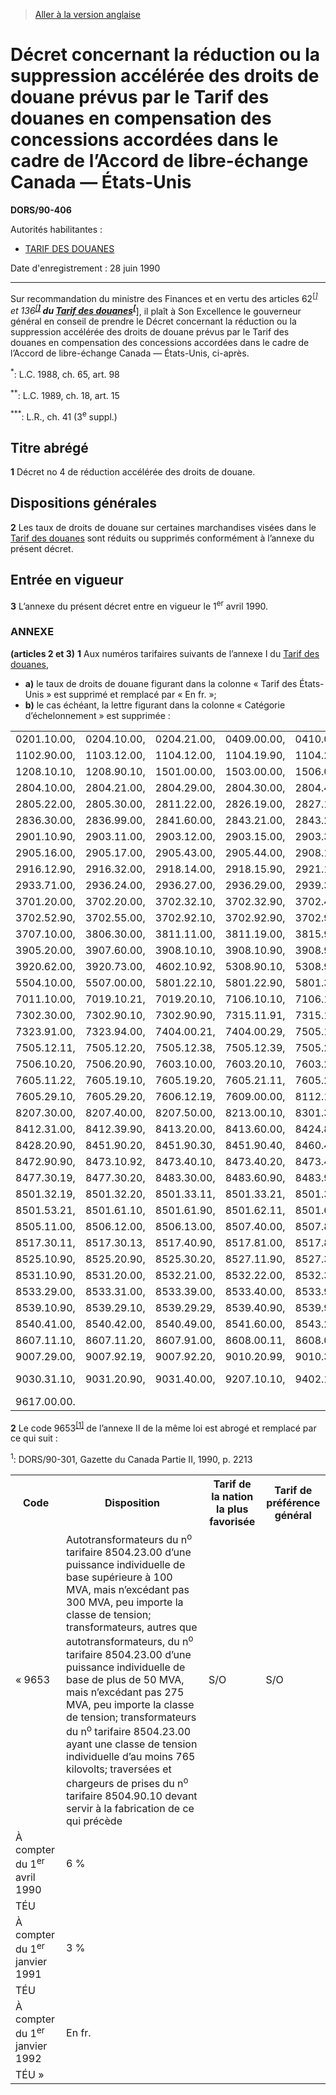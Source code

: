> [Aller à la version anglaise](/en/Regulations/Statutory%20Orders%20and%20Regulations/90/406.md)

# Décret concernant la réduction ou la suppression accélérée des droits de douane prévus par le Tarif des douanes en compensation des concessions accordées dans le cadre de l’Accord de libre-échange Canada — États-Unis

**DORS/90-406**

Autorités habilitantes : 
- [TARIF DES DOUANES](/fr/Lois/Lois%20du%20Canada/1997/ch.%2036.md)

Date d'enregistrement : 28 juin 1990

----------

Sur recommandation du ministre des Finances et en vertu des articles 62<sup><a href='#footnotea_f'>[*]</a></sup> et 136<sup><a href='#footnoteb_f'>[**]</a></sup> du [Tarif des douanes](/fr/Lois/Lois%20du%20Canada/1997/ch.%2036.md)<sup><a href='#footnotec_f'>[***]</a></sup>, il plaît à Son Excellence le gouverneur général en conseil de prendre le Décret concernant la réduction ou la suppression accélérée des droits de douane prévus par le Tarif des douanes en compensation des concessions accordées dans le cadre de l’Accord de libre-échange Canada — États-Unis, ci-après.

<a name='footnotea_f'><sup>*</sup></a>: L.C. 1988, ch. 65, art. 98<br />

<a name='footnoteb_f'><sup>**</sup></a>: L.C. 1989, ch. 18, art. 15<br />

<a name='footnotec_f'><sup>***</sup></a>: L.R., ch. 41 (3<sup>e</sup> suppl.)<br />




## Titre abrégé


**1** Décret no 4 de réduction accélérée des droits de douane.




## Dispositions générales


**2** Les taux de droits de douane sur certaines marchandises visées dans le [Tarif des douanes](/fr/Lois/Lois%20du%20Canada/1997/ch.%2036.md) sont réduits ou supprimés conformément à l’annexe du présent décret.




## Entrée en vigueur


**3** L’annexe du présent décret entre en vigueur le 1<sup>er</sup> avril 1990.




### **ANNEXE** 
**(articles 2 et 3)**
**1** Aux numéros tarifaires suivants de l’annexe I du [Tarif des douanes](/fr/Lois/Lois%20du%20Canada/1997/ch.%2036.md),
- **a)** le taux de droits de douane figurant dans la colonne « Tarif des États-Unis » est supprimé et remplacé par « En fr. »;
- **b)** le cas échéant, la lettre figurant dans la colonne « Catégorie d’échelonnement » est supprimée :
<table>
<tr>
<td>0201.10.00,</td>
<td>0204.10.00,</td>
<td>0204.21.00,</td>
<td>0409.00.00,</td>
<td>0410.00.00,</td>
<td>0811.90.40,</td>
<td>1007.00.00,</td>
</tr>
<tr>
<td>1102.90.00,</td>
<td>1103.12.00,</td>
<td>1104.12.00,</td>
<td>1104.19.90,</td>
<td>1104.22.00,</td>
<td>1104.29.00,</td>
<td>1104.30.00,</td>
</tr>
<tr>
<td>1208.10.10,</td>
<td>1208.90.10,</td>
<td>1501.00.00,</td>
<td>1503.00.00,</td>
<td>1506.00.00,</td>
<td>2106.10.00,</td>
<td>2309.10.00,</td>
</tr>
<tr>
<td>2804.10.00,</td>
<td>2804.21.00,</td>
<td>2804.29.00,</td>
<td>2804.30.00,</td>
<td>2804.40.00,</td>
<td>2804.70.00,</td>
<td>2805.21.00,</td>
</tr>
<tr>
<td>2805.22.00,</td>
<td>2805.30.00,</td>
<td>2811.22.00,</td>
<td>2826.19.00,</td>
<td>2827.10.00,</td>
<td>2827.60.00,</td>
<td>2835.10.00,</td>
</tr>
<tr>
<td>2836.30.00,</td>
<td>2836.99.00,</td>
<td>2841.60.00,</td>
<td>2843.21.00,</td>
<td>2843.29.00,</td>
<td>2843.90.00,</td>
<td>2850.00.10,</td>
</tr>
<tr>
<td>2901.10.90,</td>
<td>2903.11.00,</td>
<td>2903.12.00,</td>
<td>2903.15.00,</td>
<td>2903.30.90,</td>
<td>2905.11.00,</td>
<td>2905.13.00,</td>
</tr>
<tr>
<td>2905.16.00,</td>
<td>2905.17.00,</td>
<td>2905.43.00,</td>
<td>2905.44.00,</td>
<td>2908.10.00,</td>
<td>2912.11.00,</td>
<td>2912.19.90,</td>
</tr>
<tr>
<td>2916.12.90,</td>
<td>2916.32.00,</td>
<td>2918.14.00,</td>
<td>2918.15.90,</td>
<td>2921.12.00,</td>
<td>2921.29.00,</td>
<td>2929.10.00,</td>
</tr>
<tr>
<td>2933.71.00,</td>
<td>2936.24.00,</td>
<td>2936.27.00,</td>
<td>2936.29.00,</td>
<td>2939.30.00,</td>
<td>2940.00.00,</td>
<td>3301.30.90,</td>
</tr>
<tr>
<td>3701.20.00,</td>
<td>3702.20.00,</td>
<td>3702.32.10,</td>
<td>3702.32.90,</td>
<td>3702.41.00,</td>
<td>3702.42.00,</td>
<td>3702.52.10,</td>
</tr>
<tr>
<td>3702.52.90,</td>
<td>3702.55.00,</td>
<td>3702.92.10,</td>
<td>3702.92.90,</td>
<td>3702.94.90,</td>
<td>3703.10.00,</td>
<td>3703.20.00,</td>
</tr>
<tr>
<td>3707.10.00,</td>
<td>3806.30.00,</td>
<td>3811.11.00,</td>
<td>3811.19.00,</td>
<td>3815.90.00,</td>
<td>3823.60.00,</td>
<td>3903.20.90,</td>
</tr>
<tr>
<td>3905.20.00,</td>
<td>3907.60.00,</td>
<td>3908.10.10,</td>
<td>3908.10.90,</td>
<td>3908.90.00,</td>
<td>3912.31.00,</td>
<td>3913.10.00,</td>
</tr>
<tr>
<td>3920.62.00,</td>
<td>3920.73.00,</td>
<td>4602.10.92,</td>
<td>5308.90.10,</td>
<td>5308.90.20,</td>
<td>5402.42.00,</td>
<td>5403.20.00,</td>
</tr>
<tr>
<td>5504.10.00,</td>
<td>5507.00.00,</td>
<td>5801.22.10,</td>
<td>5801.22.90,</td>
<td>5801.32.00,</td>
<td>6903.20.10,</td>
<td>6903.90.10,</td>
</tr>
<tr>
<td>7011.10.00,</td>
<td>7019.10.21,</td>
<td>7019.20.10,</td>
<td>7106.10.10,</td>
<td>7106.10.20,</td>
<td>7108.11.00,</td>
<td>7115.10.00,</td>
</tr>
<tr>
<td>7302.30.00,</td>
<td>7302.90.10,</td>
<td>7302.90.90,</td>
<td>7315.11.91,</td>
<td>7315.11.99,</td>
<td>7315.19.10,</td>
<td>7315.19.90,</td>
</tr>
<tr>
<td>7323.91.00,</td>
<td>7323.94.00,</td>
<td>7404.00.21,</td>
<td>7404.00.29,</td>
<td>7505.11.11,</td>
<td>7505.11.13,</td>
<td>7505.11.20,</td>
</tr>
<tr>
<td>7505.12.11,</td>
<td>7505.12.20,</td>
<td>7505.12.38,</td>
<td>7505.12.39,</td>
<td>7505.21.11,</td>
<td>7505.21.12,</td>
<td>7505.21.22,</td>
</tr>
<tr>
<td>7506.10.20,</td>
<td>7506.20.90,</td>
<td>7603.10.00,</td>
<td>7603.20.10,</td>
<td>7603.20.20,</td>
<td>7605.11.12,</td>
<td>7605.11.21,</td>
</tr>
<tr>
<td>7605.11.22,</td>
<td>7605.19.10,</td>
<td>7605.19.20,</td>
<td>7605.21.11,</td>
<td>7605.21.12,</td>
<td>7605.21.21,</td>
<td>7605.21.22,</td>
</tr>
<tr>
<td>7605.29.10,</td>
<td>7605.29.20,</td>
<td>7606.12.19,</td>
<td>7609.00.00,</td>
<td>8112.11.10,</td>
<td>8112.11.20,</td>
<td>8112.19.00,</td>
</tr>
<tr>
<td>8207.30.00,</td>
<td>8207.40.00,</td>
<td>8207.50.00,</td>
<td>8213.00.10,</td>
<td>8301.30.00,</td>
<td>8301.70.00,</td>
<td>8305.10.00,</td>
</tr>
<tr>
<td>8412.31.00,</td>
<td>8412.39.90,</td>
<td>8413.20.00,</td>
<td>8413.60.00,</td>
<td>8424.81.00,</td>
<td>8426.49.00,</td>
<td>8427.90.00,</td>
</tr>
<tr>
<td>8428.20.90,</td>
<td>8451.90.20,</td>
<td>8451.90.30,</td>
<td>8451.90.40,</td>
<td>8460.40.00,</td>
<td>8465.93.00,</td>
<td>8472.10.00,</td>
</tr>
<tr>
<td>8472.90.90,</td>
<td>8473.10.92,</td>
<td>8473.40.10,</td>
<td>8473.40.20,</td>
<td>8473.40.30,</td>
<td>8473.40.50,</td>
<td>8477.30.11,</td>
</tr>
<tr>
<td>8477.30.19,</td>
<td>8477.30.20,</td>
<td>8483.30.00,</td>
<td>8483.60.90,</td>
<td>8483.90.40,</td>
<td>8501.31.30,</td>
<td>8501.32.11,</td>
</tr>
<tr>
<td>8501.32.19,</td>
<td>8501.32.20,</td>
<td>8501.33.11,</td>
<td>8501.33.21,</td>
<td>8501.34.11,</td>
<td>8501.51.10,</td>
<td>8501.53.11,</td>
</tr>
<tr>
<td>8501.53.21,</td>
<td>8501.61.10,</td>
<td>8501.61.90,</td>
<td>8501.62.11,</td>
<td>8501.62.19,</td>
<td>8501.62.21,</td>
<td>8501.62.29,</td>
</tr>
<tr>
<td>8505.11.00,</td>
<td>8506.12.00,</td>
<td>8506.13.00,</td>
<td>8507.40.00,</td>
<td>8507.80.00,</td>
<td>8515.11.00,</td>
<td>8516.72.00,</td>
</tr>
<tr>
<td>8517.30.11,</td>
<td>8517.30.13,</td>
<td>8517.40.90,</td>
<td>8517.81.00,</td>
<td>8517.82.90,</td>
<td>8517.90.20,</td>
<td>8517.90.40,</td>
</tr>
<tr>
<td>8525.10.90,</td>
<td>8525.20.90,</td>
<td>8525.30.20,</td>
<td>8527.11.90,</td>
<td>8527.31.90,</td>
<td>8527.32.90,</td>
<td>8531.10.20,</td>
</tr>
<tr>
<td>8531.10.90,</td>
<td>8531.20.00,</td>
<td>8532.21.00,</td>
<td>8532.22.00,</td>
<td>8532.30.00,</td>
<td>8533.10.00,</td>
<td>8533.21.00,</td>
</tr>
<tr>
<td>8533.29.00,</td>
<td>8533.31.00,</td>
<td>8533.39.00,</td>
<td>8533.40.00,</td>
<td>8533.90.10,</td>
<td>8533.90.20,</td>
<td>8534.00.00,</td>
</tr>
<tr>
<td>8539.10.90,</td>
<td>8539.29.10,</td>
<td>8539.29.29,</td>
<td>8539.40.90,</td>
<td>8539.90.90,</td>
<td>8540.20.00,</td>
<td>8540.30.00,</td>
</tr>
<tr>
<td>8540.41.00,</td>
<td>8540.42.00,</td>
<td>8540.49.00,</td>
<td>8541.60.00,</td>
<td>8543.20.00,</td>
<td>8545.90.10,</td>
<td>8602.10.00,</td>
</tr>
<tr>
<td>8607.11.10,</td>
<td>8607.11.20,</td>
<td>8607.91.00,</td>
<td>8608.00.11,</td>
<td>8608.00.90,</td>
<td>8701.30.90,</td>
<td>9002.11.20,</td>
</tr>
<tr>
<td>9007.29.00,</td>
<td>9007.92.19,</td>
<td>9007.92.20,</td>
<td>9010.20.99,</td>
<td>9010.30.00,</td>
<td>9010.90.20,</td>
<td>9014.80.90,</td>
</tr>
<tr>
<td>9030.31.10,</td>
<td>9031.20.90,</td>
<td>9031.40.00,</td>
<td>9207.10.10,</td>
<td>9402.10.90,</td>
<td>9608.10.00,</td>
<td>9616.10.00 et</td>
</tr>
<tr>
<td>9617.00.00.</td>
<td></td>
<td></td>
<td></td>
<td></td>
<td></td>
<td></td>
</tr>
</table>



**2** Le code 9653<sup><a href='#footnote1_f'>[1]</a></sup> de l’annexe II de la même loi est abrogé et remplacé par ce qui suit :

<a name='footnote1_f'><sup>1</sup></a>: DORS/90-301, Gazette du Canada Partie II, 1990, p. 2213<br />
<table>
<tr>
<th>Code</th>
<th>Disposition</th>
<th>Tarif de la nation la plus favorisée</th>
<th>Tarif de préférence général</th>
</tr>
<tr>
<td>« 9653</td>
<td>Autotransformateurs du n<sup>o</sup> tarifaire 8504.23.00 d’une puissance individuelle de base supérieure à 100 MVA, mais n’excédant pas 300 MVA, peu importe la classe de tension; transformateurs, autres que autotransformateurs, du n<sup>o</sup> tarifaire 8504.23.00 d’une puissance individuelle de base de plus de 50 MVA, mais n’excédant pas 275 MVA, peu importe la classe de tension; transformateurs du n<sup>o</sup> tarifaire 8504.23.00 ayant une classe de tension individuelle d’au moins 765 kilovolts; traversées et chargeurs de prises du n<sup>o</sup> tarifaire 8504.90.10 devant servir à la fabrication de ce qui précède

</td>
<td>S/O

</td>
<td>S/O

</td>
</tr>
<tr>
<td>À compter du 1<sup>er</sup> avril 1990

</td>
<td>6 %

</td>
<td></td>
</tr>
<tr>
<td>TÉU

</td>
<td></td>
</tr>
<tr>
<td>À compter du 1<sup>er</sup> janvier 1991

</td>
<td>3 %

</td>
<td></td>
</tr>
<tr>
<td>TÉU

</td>
<td></td>
</tr>
<tr>
<td>À compter du 1<sup>er</sup> janvier 1992

</td>
<td>En fr.

</td>
<td></td>
</tr>
<tr>
<td>TÉU »

</td>
<td></td>
</tr>
</table>




